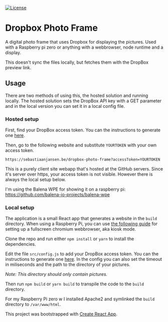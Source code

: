  [![License](https://img.shields.io/badge/License-Apache%202.0-blue.svg)](https://opensource.org/licenses/Apache-2.0)

# Dropbox Photo Frame
A digital photo frame that uses Dropbox for displaying the pictures. Used with a Raspberry pi zero or anything with a webbrowser, node runtime and a display.

This doesn't sync the files locally, but fetches them with the DropBox preview link.

## Usage

There are two methods of using this, the hosted solution and running locally. The hosted solution sets the DropBox API key with a GET parameter and in the local version you can set it in a local config file.

### Hosted setup

First, find your DropBox access token. You can the instructions to generate one [here](https://blogs.dropbox.com/developers/2014/05/generate-an-access-token-for-your-own-account/). 

Then, go to the following website and substitute `YOURTOKEN` with your own access token.

```
https://sebastiaanjansen.be/dropbox-photo-frame?accessToken=YOURTOKEN
```

This is a purely client site webapp that's hosted at the GitHub servers. Since it's server over https, your access token is not visible. However there is always the local setup below.

I'm using the Balena WPE for showing it on a raspberry pi: https://github.com/balena-io-projects/balena-wpe

### Local setup

The application is a small React app that generates a website in the `build` directory. When using a Raspberry Pi, you can use [the following guide](https://die-antwort.eu/techblog/2017-12-setup-raspberry-pi-for-kiosk-mode/) for setting up a fullscreen chromium webbrowser, aka kiosk mode.

Clone the repo and run either `npm install` or `yarn` to install the dependencies. 

Edit the file `src/config.js` to add your DropBox access token. You can the instructions to generate one [here](https://blogs.dropbox.com/developers/2014/05/generate-an-access-token-for-your-own-account/). In the config you can also set the timeout in miliseconds and the path to the directory of your pictures.

_Note: This directory should only contain pictures._

Then run `npm build` or `yarn build` to transpile the code to the `build` directory.

For my Raspberry Pi zero w I installed Apache2 and symlinked the `build` directory to `/var/www/html`.


This project was bootstrapped with [Create React App](https://github.com/facebookincubator/create-react-app).

